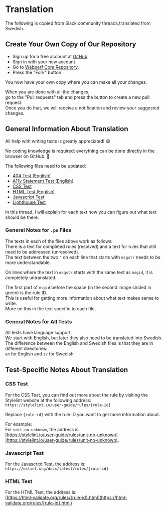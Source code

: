 # Translation

The following is copied from Slack community threads,translated from Swedish.

## Create Your Own Copy of Our Repository

- Sign up for a free account at [GitHub](https://github.com).
- Sign in with your new account.
- Go to [Webperf Core Repository](https://github.com/Webperf-se/webperf_core/).
- Press the "Fork" button.

You now have your own copy where you can make all your changes.

When you are done with all the changes,  
go to the "Pull requests" tab and press the button to create a new pull request.  
Once you do that, we will receive a notification and review your suggested changes.

## General Information About Translation

All help with writing texts is greatly appreciated! 😃  

No coding knowledge is required; everything can be done directly in the browser on GitHub. 🙂  

The following files need to be updated:  
- [404 Test (English)](https://github.com/Webperf-se/webperf_core/blob/main/locales%2Fen%2FLC_MESSAGES%2F404.po)  
- [A11y Statement Test (English)](https://github.com/Webperf-se/webperf_core/blob/main/locales%2Fen%2FLC_MESSAGES%2Fa11y-statement.po)  
- [CSS Test](https://github.com/Webperf-se/webperf_core/blob/main/locales%2Fen%2FLC_MESSAGES%2Fcss.po)  
- [HTML Test (English)](https://github.com/Webperf-se/webperf_core/blob/main/locales%2Fen%2FLC_MESSAGES%2Fhtml.po)  
- [Javascript Test](https://github.com/Webperf-se/webperf_core/blob/main/locales%2Fen%2FLC_MESSAGES%2Fjavascript.po)  
- [Lighthouse Test](https://github.com/Webperf-se/webperf_core/blob/main/locales%2Fen%2FLC_MESSAGES%2Flighthouse.po)  

In this thread, I will explain for each text how you can figure out what text should be there.

### General Notes for `.po` Files
The texts in each of the files above work as follows:  
There is a text for completed rules (resolved) and a text for rules that still need to be addressed (unresolved).  
The text between the two `"` on each line that starts with `msgstr` needs to be more understandable.  

On lines where the text in `msgstr` starts with the same text as `msgid`, it is completely untranslated.  

The first part of `msgid` before the space (in the second image circled in green) is the rule ID.  
This is useful for getting more information about what text makes sense to write.  
More on this in the text specific to each file.

### General Notes for All Tests
All tests have language support.  
We start with English, but later they also need to be translated into Swedish.  
The difference between the English and Swedish files is that they are in different directories:  
`en` for English and `sv` for Swedish.

## Test-Specific Notes About Translation

### CSS Test
For the CSS Test, you can find out more about the rule by visiting the Stylelint website at the following address:  
`https://stylelint.io/user-guide/rules/{rule-id}`  

Replace `{rule-id}` with the rule ID you want to get more information about.

For example:  
For `unit-no-unknown`, the address is:  
[https://stylelint.io/user-guide/rules/unit-no-unknown](https://stylelint.io/user-guide/rules/unit-no-unknown).

### Javascript Test
For the Javascript Test, the address is:  
`https://eslint.org/docs/latest/rules/{rule-id}`

### HTML Test
For the HTML Test, the address is:  
[https://html-validate.org/rules/{rule-id}.html](https://html-validate.org/rules/{rule-id}.html)
